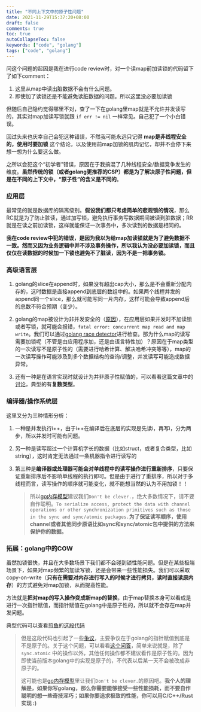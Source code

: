 ```yaml
---
title: "不同上下文中的原子性问题"
date: 2021-11-29T15:37:20+08:00
draft: false
comments: true
toc: true
autoCollapseToc: false
keywords: ["code", "golang"]
tags: ["code", "golang"]
---
```


问这个问题的起因是我在进行code review时，对一个读map前加读锁的代码留下了如下comment：

1. 这里从map中读出脏数据不会有什么问题。
2. 即使加了读锁还是不能避免读脏数据的问题。所以这里没必要加读锁

但随后自己隐约觉得哪里不对，查了一下在golang里map就是不允许并发读写的，其实对map加读写锁就跟 `if err != nil` 一样常见。自己犯了一个小白错误。

回过头来也庆幸自己会犯这种错误，不然我可能永远只记得 **map是非线程安全的，使用时要加锁** 这个结论，以及使用前map加锁的肌肉记忆，却并不会停下来想一想为什么要这么做。

之所以会犯这个“初学者”错误，原因在于我搞混了几种线程安全/数据竞争发生的维度。**虽然传统的锁（或者golang更推荐的CSP）都是为了解决原子性问题，但是在不同的上下文中，“原子性”的含义是不同的**。

### 应用层

最常见的就是数据库的隔离级别。**假设我们都只考虑简单的悲观锁的情况**，那么RC就是为了防止脏读，通过加写锁，避免执行事务写数据期间被读到脏数据；RR就是在读之前加读锁，这样就能保证一次事务中，多次读到的数据是相同的。

**我在code review中犯的错误，是因为我以为给map加读锁就是为了避免数据不一致。然而又因为业务逻辑中并不涉及事务操作，所以我认为没必要加读锁，而且仅仅在读数据的时候加一下锁也避免不了脏读，因为不是一把事务锁。**

### 高级语言层

1. golang的slice在append时，如果没有超出cap大小，那么是不会重新分配内存的，这时数据是直接append到底层的数组中的。如果两个线程并发的append同一个slice，那么就可能写同一片内存，这样可能会导致append后的总数不符合预期（变少）。

2. golang的map被设计为非并发安全的（[原因](https://go.dev/doc/faq#atomic_maps)），在应用层如果并发时不加读锁或者写锁，就可能会报错，`fatal error: concurrent map read and map write`。我们可以通过[golang race detector](https://go.dev/doc/articles/race_detector)进行检查。那为什么map的读写需要加锁呢（不管是由应用程序加，还是由语言特性加）？原因在于map类型的一次读写不是原子性的（需要进行哈希计算、解决哈希冲突等等），map的一次读写操作可能涉及到多个数据结构的查询/调整，并发读写可能造成数据异常。

3. 还有一种是在语言实现时就设计为并非原子性赋值的，可以看看这篇文章中的[讨论](https://cloud.tencent.com/developer/article/1810536)，典型的有**复数类型**。

### 编译器/操作系统层

这里又分为三种情形分析：

1. 一种是并发执行i++，由于i++在编译后在底层的实现是先读i，再写i，分为两步，所以并发时可能有问题。

2. 另一种是读写超过一个计算机字长的数据（比如struct，或者复合类型，比如string），这时肯定无法通过一条机器指令进行读写的

3. 第三种是**编译器或处理器可能会对单线程中的读写操作进行重新排序**，只要保证重新排序后不影响单线程的执行即可。但是由于进行了重排序，所以对于多线程而言，读写操作的顺序就可能变化，就不能想当然的认为不用加锁！！
   > 所以[go内存模型](https://go.dev/ref/mem)建议我们`Don't be clever.`，绝大多数情况下，请不要自作聪明。`To serialize access, protect the data with channel operations or other synchronization primitives such as those in the sync and sync/atomic packages.`**为了保证读写顺序，使用channel或者其他同步原语比如sync和sync/atomic包中提供的方法来保护你的数据。**

### 拓展：golang中的COW

虽然加锁很快，并且在大多数场景下我们都不会碰到锁性能问题。但是在某些极端场景下，如果对map频繁的加读写锁，还是会带来一些性能损失。我们可以采取copy-on-write（**只有在需要对内存进行写入的时候才进行拷贝，读时直接读原内存**）的方式避免对map加锁，从而提高性能。

方法就是**把对map的写入操作变成新map的替换**，由于map替换本身可以看成是进行一次指针赋值，而指针赋值在golang中是原子性的，所以就不会存在map并发问题。

典型代码可以查看[煎鱼](https://github.com/Terry-Mao)的[这段代码](https://github.com/Terry-Mao/gopush-cluster/blob/master/rpc/rand_lb.go#L221-L232)

> 但是这段代码也引起了一些[争议](https://github.com/Terry-Mao/gopush-cluster/issues/44)，主要争议在于golang的指针赋值到底是不是原子的。关于这个问题，可以看看[这个问答](https://stackoverflow.com/questions/21447463/is-assigning-a-pointer-atomic-in-go)，简单来说就是，除了 `sync.atomic` 中的操作以外，其他任何操作都不建议看作是原子性的。因为即使当前版本golang中的实现是原子的，不代表以后某一天不会被改成非原子的。
>
> 这可能也是[go内存模型](https://go.dev/ref/mem)里让我们`Don't be clever.`的原因吧。**我个人的理解是，如果你写golang，那么你需要能够接受一些性能损耗，而不要自作聪明的想一些奇技淫巧；如果你要追求极致的性能，你可以用C/C++/Rust实现 :)**
